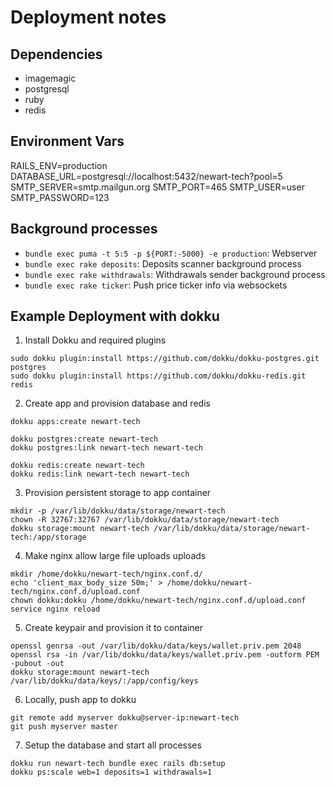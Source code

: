 # Deployment notes

## Dependencies

- imagemagic
- postgresql
- ruby
- redis

## Environment Vars

RAILS_ENV=production
DATABASE_URL=postgresql://localhost:5432/newart-tech?pool=5
SMTP_SERVER=smtp.mailgun.org
SMTP_PORT=465
SMTP_USER=user
SMTP_PASSWORD=123

## Background processes

- `bundle exec puma -t 5:5 -p ${PORT:-5000} -e production`: Webserver
- `bundle exec rake deposits`: Deposits scanner background process
- `bundle exec rake withdrawals`: Withdrawals sender background process
- `bundle exec rake ticker`: Push price ticker info via websockets

## Example Deployment with dokku

1. Install Dokku and required plugins

```
sudo dokku plugin:install https://github.com/dokku/dokku-postgres.git postgres
sudo dokku plugin:install https://github.com/dokku/dokku-redis.git redis
```

2. Create app and provision database and redis

```
dokku apps:create newart-tech

dokku postgres:create newart-tech
dokku postgres:link newart-tech newart-tech

dokku redis:create newart-tech
dokku redis:link newart-tech newart-tech
```

3. Provision persistent storage to app container

```
mkdir -p /var/lib/dokku/data/storage/newart-tech
chown -R 32767:32767 /var/lib/dokku/data/storage/newart-tech
dokku storage:mount newart-tech /var/lib/dokku/data/storage/newart-tech:/app/storage
```

4. Make nginx allow large file uploads uploads

```
mkdir /home/dokku/newart-tech/nginx.conf.d/
echo 'client_max_body_size 50m;' > /home/dokku/newart-tech/nginx.conf.d/upload.conf
chown dokku:dokku /home/dokku/newart-tech/nginx.conf.d/upload.conf
service nginx reload
```

5. Create keypair and provision it to container

```
openssl genrsa -out /var/lib/dokku/data/keys/wallet.priv.pem 2048
openssl rsa -in /var/lib/dokku/data/keys/wallet.priv.pem -outform PEM -pubout -out 
dokku storage:mount newart-tech /var/lib/dokku/data/keys/:/app/config/keys
```

6. Locally, push app to dokku

```
git remote add myserver dokku@server-ip:newart-tech
git push myserver master
```

7. Setup the database and start all processes

```
dokku run newart-tech bundle exec rails db:setup
dokku ps:scale web=1 deposits=1 withdrawals=1
```

